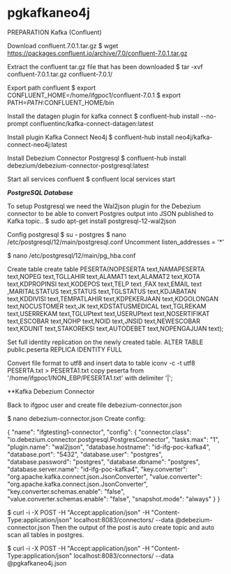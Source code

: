 # pgkafkaneo4j

PREPARATION Kafka (Confluent)

Download confluent.7.0.1.tar.gz
$ wget https://packages.confluent.io/archive/7.0/confluent-7.0.1.tar.gz

Extract the confluent tar.gz file that has been downloaded
$ tar -xvf confluent-7.0.1.tar.gz confluent-7.0.1/

Export path confluent
$ export CONFLUENT_HOME=/home/ifgpoc1/confluent-7.0.1
$ export PATH=$PATH:$CONFLUENT_HOME/bin

Install the datagen plugin for kafka connect
$ confluent-hub install --no-prompt confluentinc/kafka-connect-datagen:latest

Install plugin Kafka Connect Neo4j
$ confluent-hub install neo4j/kafka-connect-neo4j:latest

Install Debezium Connector Postgresql
$ confluent-hub install debezium/debezium-connector-postgresql:latest

Start all services confluent
$ confluent local services start

***PostgreSQL Database***

To setup Postgresql we need the Wal2json plugin for the Debezium connector to be able to convert Postgres output into JSON published to Kafka topic..
$ sudo apt-get install postgresql-12-wal2json

Config postgresql
$ su - postgres
$ nano /etc/postgresql/12/main/postgresql.conf
Uncomment listen_addresses = '*'

$ nano /etc/postgresql/12/main/pg_hba.conf

Create table
create table PESERTA(NOPESERTA text,NAMAPESERTA text,NOPEG text,TGLLAHIR text,ALAMAT1 text,ALAMAT2 text,KOTA text,KDPROPINSI text,KODEPOS text,TELP text ,FAX text,EMAIL text ,MARITALSTATUS text,STATUS text,TGLSTATUS text,KDJABATAN text,KDDIVISI text,TEMPATLAHIR text,KDPEKERJAAN text,KDGOLONGAN text,NOCUSTOMER text,JK text,KDSTATUSMEDICAL text,TGLREKAM text,USERREKAM text,TGLUPtext text,USERUPtext text,NOSERTIFIKAT text,ESCOBAR text,NOHP text,NOID text,JNSID text,NEWESCOBAR text,KDUNIT text,STAKOREKSI text,AUTODEBET text,NOPENGAJUAN text);

Set full identity replication on the newly created table.
ALTER TABLE public.peserta REPLICA IDENTITY FULL

Convert file format to utf8 and insert data to table 
iconv -c -t utf8 PESERTA.txt > PESERTA1.txt
copy peserta from '/home/ifgpoc1/NON_EBP/PESERTA1.txt' with delimiter '|';


**Kafka Debezium Connector

Back to ifgpoc user  and create file debezium-connector.json

 $ nano debezium-connector.json
Create config:

 {
    "name": "ifgtesting1-connector",
    "config": {
        "connector.class": "io.debezium.connector.postgresql.PostgresConnector",
        "tasks.max": "1",
        "plugin.name": "wal2json",
        "database.hostname": "id-ifg-poc-kafka4",
        "database.port": "5432",
        "database.user": "postgres",
        "database.password": "postgres",
        "database.dbname": "postgres",
        "database.server.name": "id-ifg-poc-kafka4",
        "key.converter": "org.apache.kafka.connect.json.JsonConverter",
        "value.converter": "org.apache.kafka.connect.json.JsonConverter",
        "key.converter.schemas.enable": "false",
        "value.converter.schemas.enable": "false",
        "snapshot.mode": "always"
    }
}

$ curl -i -X POST -H "Accept:application/json" -H "Content-Type:application/json" localhost:8083/connectors/ --data @debezium-connector.json 
Then the output of the post is auto create topic and auto scan all tables in postgres.

$ curl -i -X POST -H "Accept:application/json" -H "Content-Type:application/json" localhost:8083/connectors/ --data @pgkafkaneo4j.json
















   

